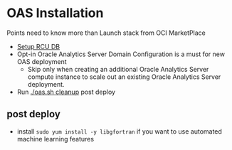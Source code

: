 # OAS Installation
Points need to know more than Launch stack from OCI MarketPlace
- [Setup RCU DB](https://github.com/davidkhala/oracle-PaaS-collection/blob/main/analytic/OAS/RCU.md#setup-on-oci)
-  Opt-in Oracle Analytics Server Domain Configuration is a must for new OAS deployment
    - Skip only when creating an additional Oracle Analytics Server compute instance to scale out an existing Oracle Analytics Server deployment.
- Run [./oas.sh cleanup](https://github.com/davidkhala/oracle-PaaS-collection/blob/main/analytic/OAC/oas.sh) post deploy 



## post deploy
- install `sudo yum install -y libgfortran` if you want to use automated machine learning features





